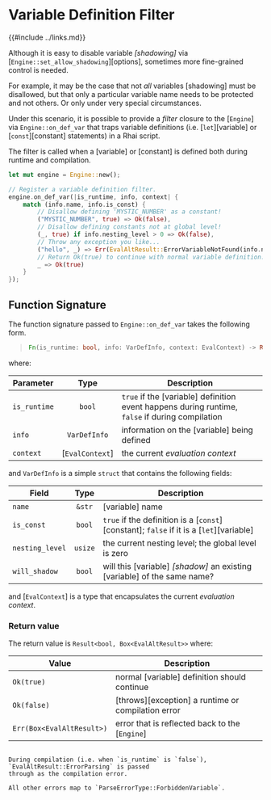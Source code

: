Variable Definition Filter
==========================

{{#include ../links.md}}

Although it is easy to disable variable _[shadowing]_ via [`Engine::set_allow_shadowing`][options],
sometimes more fine-grained control is needed.

For example, it may be the case that not _all_ variables [shadowing] must be disallowed, but that only
a particular variable name needs to be protected and not others.  Or only under very special
circumstances.

Under this scenario, it is possible to provide a _filter_ closure to the [`Engine`] via
`Engine::on_def_var` that traps variable definitions (i.e. [`let`][variable] or [`const`][constant]
statements) in a Rhai script.

The filter is called when a [variable] or [constant] is defined both during runtime and compilation.

```rust
let mut engine = Engine::new();

// Register a variable definition filter.
engine.on_def_var(|is_runtime, info, context| {
    match (info.name, info.is_const) {
        // Disallow defining 'MYSTIC_NUMBER' as a constant!
        ("MYSTIC_NUMBER", true) => Ok(false),
        // Disallow defining constants not at global level!
        (_, true) if info.nesting_level > 0 => Ok(false),
        // Throw any exception you like...
        ("hello", _) => Err(EvalAltResult::ErrorVariableNotFound(info.name.to_string(), Position::NONE).into()),
        // Return Ok(true) to continue with normal variable definition.
        _ => Ok(true)
    }
});
```


Function Signature
------------------

The function signature passed to `Engine::on_def_var` takes the following form.

> ```rust
> Fn(is_runtime: bool, info: VarDefInfo, context: EvalContext) -> Result<bool, Box<EvalAltResult>>
> ```

where:

| Parameter    |      Type       | Description                                                                                     |
| ------------ | :-------------: | ----------------------------------------------------------------------------------------------- |
| `is_runtime` |     `bool`      | `true` if the [variable] definition event happens during runtime, `false` if during compilation |
| `info`       |  `VarDefInfo`   | information on the [variable] being defined                                                     |
| `context`    | [`EvalContext`] | the current _evaluation context_                                                                |

and `VarDefInfo` is a simple `struct` that contains the following fields:

| Field           |  Type   | Description                                                                             |
| --------------- | :-----: | --------------------------------------------------------------------------------------- |
| `name`          | `&str`  | [variable] name                                                                         |
| `is_const`      | `bool`  | `true` if the definition is a [`const`][constant]; `false` if it is a [`let`][variable] |
| `nesting_level` | `usize` | the current nesting level; the global level is zero                                     |
| `will_shadow`   | `bool`  | will this [variable] _[shadow]_ an existing [variable] of the same name?                |

and [`EvalContext`] is a type that encapsulates the current _evaluation context_.

### Return value

The return value is `Result<bool, Box<EvalAltResult>>` where:

| Value                     | Description                                        |
| ------------------------- | -------------------------------------------------- |
| `Ok(true)`                | normal [variable] definition should continue       |
| `Ok(false)`               | [throws][exception] a runtime or compilation error |
| `Err(Box<EvalAltResult>)` | error that is reflected back to the [`Engine`]     |

```admonish bug.small "Error during compilation"

During compilation (i.e. when `is_runtime` is `false`), `EvalAltResult::ErrorParsing` is passed
through as the compilation error.

All other errors map to `ParseErrorType::ForbiddenVariable`.
```
